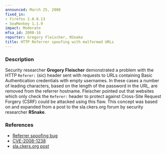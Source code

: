 ```yaml
---
announced: March 25, 2008
fixed_in:
- Firefox 2.0.0.13
- SeaMonkey 1.1.9
impact: Moderate
mfsa_id: 2008-16
reporter: Gregory Fleischer, RSnake
title: HTTP Referrer spoofing with malformed URLs
---
```


<h3>Description</h3>

<p>Security researcher <strong>Gregory Fleischer</strong> demonstrated a
problem with the HTTP <code>Referer:</code> (sic) header sent with requests
to URLs containing Basic Authentication credentials with empty usernames.
In these cases a number of leading characters, based on the length of the
password in the URL, are removed from the referrer hostname. Fleischer
pointed out that websites which only check the <code>Referer:</code> header
to protect against Cross-Site Request Forgery (CSRF) could be attacked using
this flaw. This concept was based on and expanded from a post to the
sla.ckers.org forum by security researcher <strong>RSnake</strong>.</p>

<h3>References</h3>

<ul>
  <li><a href="https://bugzilla.mozilla.org/show_bug.cgi?id=415034">Referrer spoofing bug</a></li>
  <li><a class="ex-ref" href="http://cve.mitre.org/cgi-bin/cvename.cgi?name=CVE-2008-1238">CVE-2008-1238</a></li>
  <li><a class="ex-ref" href="http://sla.ckers.org/forum/read.php?10,20033">sla.ckers.org post</a></li>
</ul>



